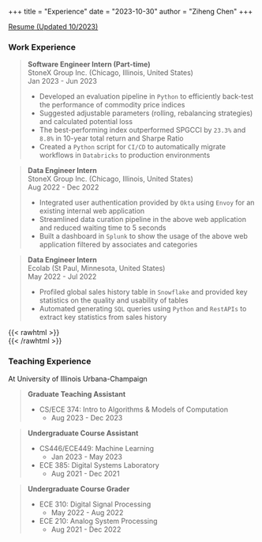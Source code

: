 +++
title = "Experience"
date = "2023-10-30"
author = "Ziheng Chen"
+++

[Resume (Updated 10/2023)](/resume.pdf)

### Work Experience
> **Software Engineer Intern (Part-time)**  
> StoneX Group Inc. (Chicago, Illinois, United States)  
> Jan 2023 - Jun 2023  
> * Developed an evaluation pipeline in `Python` to efficiently back-test the performance of commodity price indices  
> * Suggested adjustable parameters (rolling, rebalancing strategies) and calculated potential loss  
> * The best-performing index outperformed SPGCCI by `23.3%` and `8.8%` in 10-year total return and Sharpe Ratio  
> * Created a `Python` script for `CI/CD` to automatically migrate workflows in `Databricks` to production environments  

> **Data Engineer Intern**  
> StoneX Group Inc. (Chicago, Illinois, United States)  
> Aug 2022 - Dec 2022  
> * Integrated user authentication provided by `Okta` using `Envoy` for an existing internal web application  
> * Streamlined data curation pipeline in the above web application and reduced waiting time to 5 seconds  
> * Built a dashboard in `Splunk` to show the usage of the above web application filtered by associates and categories  

> **Data Engineer Intern**  
> Ecolab (St Paul, Minnesota, United States)  
> May 2022 - Jul 2022  
> - Profiled global sales history table in `Snowflake` and provided key statistics on the quality and usability of tables
> - Automated generating `SQL` queries using `Python` and `RestAPIs` to extract key statistics from sales history

{{< rawhtml >}}
<br/>
{{< /rawhtml >}}

### Teaching Experience
At University of Illinois Urbana-Champaign
> **Graduate Teaching Assistant**
> - CS/ECE 374: Intro to Algorithms & Models of Computation
>    - Aug 2023 - Dec 2023

> **Undergraduate Course Assistant**
> - CS446/ECE449: Machine Learning
>   - Jan 2023 - May 2023
> - ECE 385: Digital Systems Laboratory
>   - Aug 2021 - Dec 2021

> **Undergraduate Course Grader**
> - ECE 310: Digital Signal Processing
>   - May 2022 - Aug 2022
> - ECE 210: Analog System Processing
>   - Aug 2021 - Dec 2022